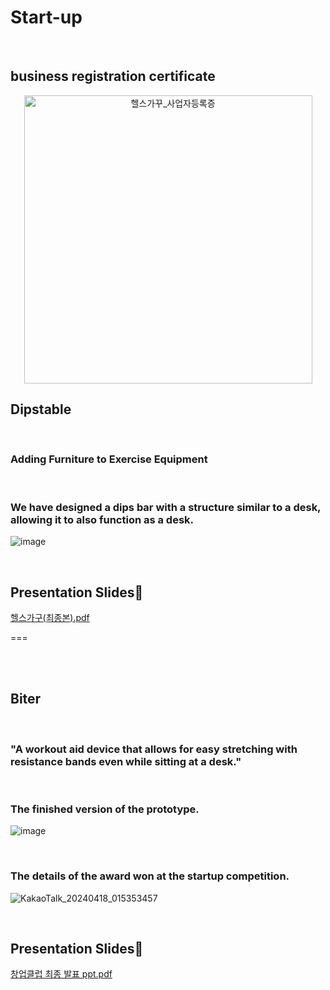 # Start-up

<br>

## business registration certificate
<div style="text-align:center;">
  <img width="461" alt="헬스가꾸_사업자등록증" src="https://github.com/gomdolipooh/Start-up/assets/97873333/1cd650ef-f2a3-486b-a031-37d2b629ada6">
</div>



## Dipstable



<br>

### Adding Furniture to Exercise Equipment

<br>

### We have designed a dips bar with a structure similar to a desk, allowing it to also function as a desk.

![image](https://github.com/gomdolipooh/Start-up/assets/97873333/2323df0a-45f7-4586-ab6a-c582e540952d)

<br>

## Presentation Slides📄
[헬스가구(최종본).pdf](https://github.com/gomdolipooh/Start-up/files/15014585/default.pdf)
<br>


===

<br>
<br>

## Biter


<br>

### "A workout aid device that allows for easy stretching with resistance bands even while sitting at a desk."

<br>

### The finished version of the prototype.
![image](https://github.com/gomdolipooh/Start-up/assets/97873333/631e6c90-17c2-4a14-a3ec-aa744fe19c3b)

<br>

### The details of the award won at the startup competition.
![KakaoTalk_20240418_015353457](https://github.com/gomdolipooh/Start-up/assets/97873333/237379da-2464-421a-8872-b1529df77c03)

<br>

## Presentation Slides📄
[창업클럽 최종 발표 ppt.pdf](https://github.com/gomdolipooh/Start-up/files/15014833/ppt.pdf)





